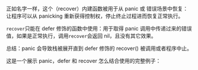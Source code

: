 正如名字一样，这个（recover）内建函数被用于从 panic 或 错误场景中恢复：让程序可以从 panicking 重新获得控制权，停止终止过程进而恢复正常执行。

`recover`只能在 defer 修饰的函数中使用：用于取得 panic 调用中传递过来的错误值，如果是正常执行，调用`recover`会返回 nil，且没有其它效果。

总结：panic 会导致栈被展开直到 defer 修饰的 recover\(\) 被调用或者程序中止。

这是一个展示 panic，defer 和 recover 怎么结合使用的完整例子：

